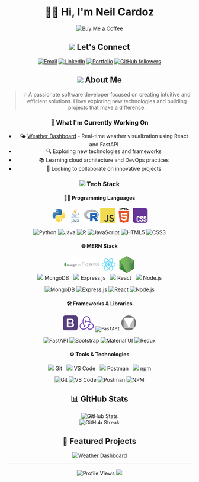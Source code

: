 # <div align="center">👨‍💻 Hi, I'm Neil Cardoz</div>

<!-- Custom CSS for hover effects -->
<div align="center">

[![Buy Me a Coffee](https://cdn.buymeacoffee.com/buttons/v2/default-yellow.png)](https://buymeacoffee.com/neutrinoneil)

## <img src="https://media.giphy.com/media/LnQjpWaON8nhr21vNW/giphy.gif" width="40"> Let's Connect

<div align="center">

[![Email](https://img.shields.io/badge/Email-D14836?style=for-the-badge&logo=gmail&logoColor=white)](mailto:neilcardoz1@gmail.com)
[![LinkedIn](https://img.shields.io/badge/LinkedIn-0077B5?style=for-the-badge&logo=linkedin&logoColor=white)](https://www.linkedin.com/in/neilcardoz)
[![Portfolio](https://img.shields.io/badge/Portfolio-000000?style=for-the-badge&logo=About.me&logoColor=white)](https://my-portfoilo-brown.vercel.app)
[![GitHub followers](https://img.shields.io/github/followers/Neil-Cardoz?style=social)](https://github.com/Neil-Cardoz)





</div>

## <img src="https://media.giphy.com/media/hvRJCLFzcasrR4ia7z/giphy.gif" width="28"> About Me

> 💡 A passionate software developer focused on creating intuitive and efficient solutions. I love exploring new technologies and building projects that make a difference.

### 🎯 What I'm Currently Working On

- 🌤️ [Weather Dashboard](https://github.com/Neil-Cardoz/Weather-Dashboard) - Real-time weather visualization using React and FastAPI
- 🔍 Exploring new technologies and frameworks
- 📚 Learning cloud architecture and DevOps practices
- 🤝 Looking to collaborate on innovative projects

### <img src="https://media2.giphy.com/media/QssGEmpkyEOhBCb7e1/giphy.gif?cid=ecf05e47a0n3gi1bfqntqmob8g9aid1oyj2wr3ds3mg700bl&rid=giphy.gif" width ="25"> Tech Stack

<div align="center">

#### 👨‍💻 Programming Languages

<div align="center" class="tech-stack">
  <code><img height="40" title="Python" src="https://raw.githubusercontent.com/github/explore/80688e429a7d4ef2fca1e82350fe8e3517d3494d/topics/python/python.png"></code>
  <code><img height="40" title="Java" src="https://raw.githubusercontent.com/github/explore/5b3600551e122a3277c2c5368af2ad5725ffa9a1/topics/java/java.png"></code>
  <code><img height="40" title="R" src="https://raw.githubusercontent.com/github/explore/80688e429a7d4ef2fca1e82350fe8e3517d3494d/topics/r/r.png"></code>
  <code><img height="40" title="JavaScript" src="https://raw.githubusercontent.com/github/explore/80688e429a7d4ef2fca1e82350fe8e3517d3494d/topics/javascript/javascript.png"></code>
  <code><img height="40" title="HTML5" src="https://raw.githubusercontent.com/github/explore/80688e429a7d4ef2fca1e82350fe8e3517d3494d/topics/html/html.png"></code>
  <code><img height="40" title="CSS3" src="https://raw.githubusercontent.com/github/explore/80688e429a7d4ef2fca1e82350fe8e3517d3494d/topics/css/css.png"></code>
</div>

![Python](https://img.shields.io/badge/Python-3776AB?style=for-the-badge&logo=python&logoColor=white)
![Java](https://img.shields.io/badge/Java-ED8B00?style=for-the-badge&logo=openjdk&logoColor=white)
![R](https://img.shields.io/badge/R-276DC3?style=for-the-badge&logo=r&logoColor=white)
![JavaScript](https://img.shields.io/badge/JavaScript-F7DF1E?style=for-the-badge&logo=javascript&logoColor=black)
![HTML5](https://img.shields.io/badge/HTML5-E34F26?style=for-the-badge&logo=html5&logoColor=white)
![CSS3](https://img.shields.io/badge/CSS3-1572B6?style=for-the-badge&logo=css3&logoColor=white)

#### 🌐 MERN Stack

<div align="center" class="tech-stack">
  <code><img height="45" title="MongoDB" src="https://raw.githubusercontent.com/github/explore/80688e429a7d4ef2fca1e82350fe8e3517d3494d/topics/mongodb/mongodb.png"></code>
  <code><img height="45" title="Express.js" src="https://raw.githubusercontent.com/github/explore/80688e429a7d4ef2fca1e82350fe8e3517d3494d/topics/express/express.png"></code>
  <code><img height="45" title="React" src="https://raw.githubusercontent.com/github/explore/80688e429a7d4ef2fca1e82350fe8e3517d3494d/topics/react/react.png"></code>
  <code><img height="45" title="Node.js" src="https://raw.githubusercontent.com/github/explore/80688e429a7d4ef2fca1e82350fe8e3517d3494d/topics/nodejs/nodejs.png"></code>
</div>

<div align="center">
  <img src="https://media.giphy.com/media/kdFc8fubgS31b8DsVu/giphy.gif" width="25"> MongoDB &nbsp;
  <img src="https://media.giphy.com/media/ln7z2eWriiQAllfVcn/giphy.gif" width="25"> Express.js &nbsp;
  <img src="https://media.giphy.com/media/eNAsjO55tPbgaor7ma/giphy.gif" width="25"> React &nbsp;
  <img src="https://media.giphy.com/media/kdFc8fubgS31b8DsVu/giphy.gif" width="25"> Node.js
</div>

![MongoDB](https://img.shields.io/badge/MongoDB-4EA94B?style=for-the-badge&logo=mongodb&logoColor=white)
![Express.js](https://img.shields.io/badge/Express.js-404D59?style=for-the-badge&logo=express&logoColor=white)
![React](https://img.shields.io/badge/React-20232A?style=for-the-badge&logo=react&logoColor=61DAFB)
![Node.js](https://img.shields.io/badge/Node.js-43853D?style=for-the-badge&logo=node.js&logoColor=white)

#### 🛠️ Frameworks & Libraries

<div align="center" class="tech-stack">
  <code><img height="40" title="Bootstrap" src="https://raw.githubusercontent.com/github/explore/80688e429a7d4ef2fca1e82350fe8e3517d3494d/topics/bootstrap/bootstrap.png"></code>
  <code><img height="40" title="Redux" src="https://raw.githubusercontent.com/github/explore/80688e429a7d4ef2fca1e82350fe8e3517d3494d/topics/redux/redux.png"></code>
  <code><img height="40" title="FastAPI" src="https://fastapi.tiangolo.com/img/logo-margin/logo-teal.png"></code>
  <code><img height="40" title="Material UI" src="https://raw.githubusercontent.com/github/explore/80688e429a7d4ef2fca1e82350fe8e3517d3494d/topics/material-design/material-design.png"></code>
</div>

![FastAPI](https://img.shields.io/badge/FastAPI-009688?style=for-the-badge&logo=fastapi&logoColor=white)
![Bootstrap](https://img.shields.io/badge/Bootstrap-563D7C?style=for-the-badge&logo=bootstrap&logoColor=white)
![Material UI](https://img.shields.io/badge/Material_UI-0081CB?style=for-the-badge&logo=material-ui&logoColor=white)
![Redux](https://img.shields.io/badge/Redux-593D88?style=for-the-badge&logo=redux&logoColor=white)

#### ⚙️ Tools & Technologies
<img src="https://media.giphy.com/media/kH1DBkPNyZPOk0BxrM/giphy.gif" width="25"> Git &nbsp;
<img src="https://media.giphy.com/media/IdyAQJVN2kVPNUrojM/giphy.gif" width="25"> VS Code &nbsp;
<img src="https://www.vectorlogo.zone/logos/getpostman/getpostman-icon.svg" width="25"> Postman &nbsp;
<img src="https://media.giphy.com/media/SS8CV2rQdlYNLtBCiF/giphy.gif" width="25"> npm

![Git](https://img.shields.io/badge/Git-F05032?style=for-the-badge&logo=git&logoColor=white)
![VS Code](https://img.shields.io/badge/VS_Code-007ACC?style=for-the-badge&logo=visual-studio-code&logoColor=white)
![Postman](https://img.shields.io/badge/Postman-FF6C37?style=for-the-badge&logo=postman&logoColor=white)
![NPM](https://img.shields.io/badge/npm-CB3837?style=for-the-badge&logo=npm&logoColor=white)

</div>

## 📊 GitHub Stats

<div align="center">
  <img src="https://github-readme-stats.vercel.app/api?username=Neil-Cardoz&show_icons=true&theme=radical" alt="GitHub Stats" />
</div>

<div align="center">
  <img src="https://github-readme-streak-stats.herokuapp.com/?user=Neil-Cardoz&theme=radical" alt="GitHub Streak" />
</div>

## 🌟 Featured Projects

<div align="center">

[![Weather Dashboard](https://github-readme-stats.vercel.app/api/pin/?username=Neil-Cardoz&repo=Weather-Dashboard&theme=radical)](https://github.com/Neil-Cardoz/Weather-Dashboard)


</div>



---

<div align="center">
  <img src="https://komarev.com/ghpvc/?username=Neil-Cardoz&color=blueviolet&style=flat-square&label=Profile+Views" alt="Profile Views" />
  
  <img src="https://media.giphy.com/media/7NoNw4pMNTvgc/giphy.gif" width="100" />
</div>
<div align="center">



